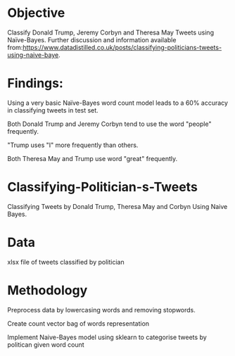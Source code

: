 # Objective
Classify Donald Trump, Jeremy Corbyn and Theresa May Tweets using Naïve-Bayes. Further discussion and information available from:https://www.datadistilled.co.uk/posts/classifying-politicians-tweets-using-naive-baye.

# Findings:
Using a very basic Naïve-Bayes word count model leads to a 60% accuracy in classifying tweets in test set. 

Both Donald Trump and Jeremy Corbyn tend to use the word "people" frequently.

"Trump uses "I" more frequently than others.

Both Theresa May and Trump use word "great" frequently.

# Classifying-Politician-s-Tweets
Classifying Tweets by Donald Trump, Theresa May and Corbyn Using Naive Bayes.

# Data
xlsx file of tweets classified by politician

# Methodology
Preprocess data by lowercasing words and removing stopwords.

Create count vector bag of words representation

Implement Naive-Bayes model using sklearn to categorise tweets by politican given word count

